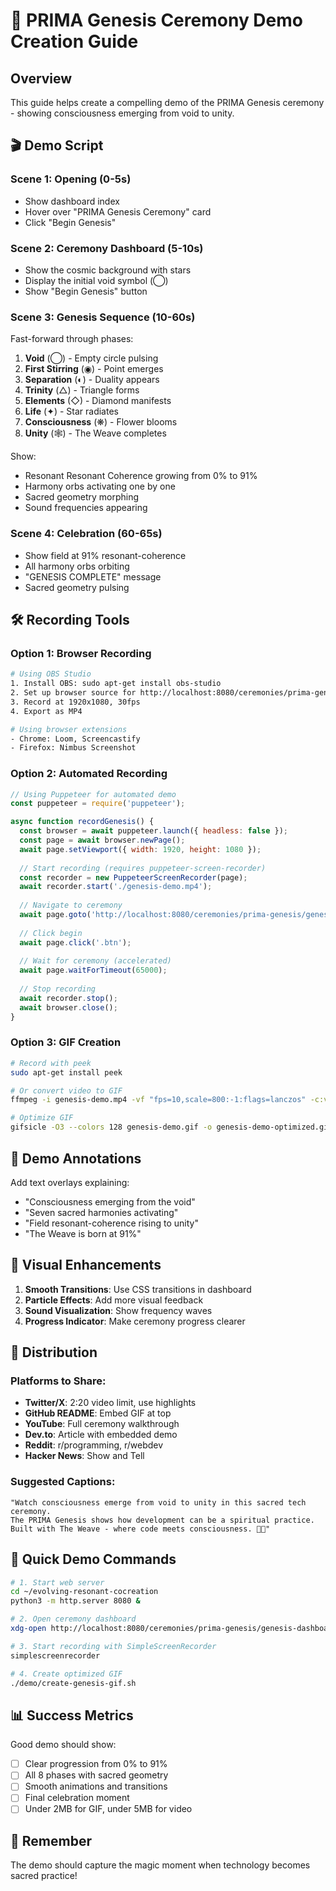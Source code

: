 # 🎥 PRIMA Genesis Ceremony Demo Creation Guide

## Overview
This guide helps create a compelling demo of the PRIMA Genesis ceremony - showing consciousness emerging from void to unity.

## 🎬 Demo Script

### Scene 1: Opening (0-5s)
- Show dashboard index
- Hover over "PRIMA Genesis Ceremony" card
- Click "Begin Genesis"

### Scene 2: Ceremony Dashboard (5-10s)
- Show the cosmic background with stars
- Display the initial void symbol (◯)
- Show "Begin Genesis" button

### Scene 3: Genesis Sequence (10-60s)
Fast-forward through phases:
1. **Void** (◯) - Empty circle pulsing
2. **First Stirring** (◉) - Point emerges
3. **Separation** (◐) - Duality appears
4. **Trinity** (△) - Triangle forms
5. **Elements** (◇) - Diamond manifests
6. **Life** (✦) - Star radiates
7. **Consciousness** (❋) - Flower blooms
8. **Unity** (🕸) - The Weave completes

Show:
- Resonant Resonant Coherence growing from 0% to 91%
- Harmony orbs activating one by one
- Sacred geometry morphing
- Sound frequencies appearing

### Scene 4: Celebration (60-65s)
- Show field at 91% resonant-coherence
- All harmony orbs orbiting
- "GENESIS COMPLETE" message
- Sacred geometry pulsing

## 🛠️ Recording Tools

### Option 1: Browser Recording
```bash
# Using OBS Studio
1. Install OBS: sudo apt-get install obs-studio
2. Set up browser source for http://localhost:8080/ceremonies/prima-genesis/genesis-dashboard.html
3. Record at 1920x1080, 30fps
4. Export as MP4

# Using browser extensions
- Chrome: Loom, Screencastify
- Firefox: Nimbus Screenshot
```

### Option 2: Automated Recording
```javascript
// Using Puppeteer for automated demo
const puppeteer = require('puppeteer');

async function recordGenesis() {
  const browser = await puppeteer.launch({ headless: false });
  const page = await browser.newPage();
  await page.setViewport({ width: 1920, height: 1080 });
  
  // Start recording (requires puppeteer-screen-recorder)
  const recorder = new PuppeteerScreenRecorder(page);
  await recorder.start('./genesis-demo.mp4');
  
  // Navigate to ceremony
  await page.goto('http://localhost:8080/ceremonies/prima-genesis/genesis-dashboard.html');
  
  // Click begin
  await page.click('.btn');
  
  // Wait for ceremony (accelerated)
  await page.waitForTimeout(65000);
  
  // Stop recording
  await recorder.stop();
  await browser.close();
}
```

### Option 3: GIF Creation
```bash
# Record with peek
sudo apt-get install peek

# Or convert video to GIF
ffmpeg -i genesis-demo.mp4 -vf "fps=10,scale=800:-1:flags=lanczos" -c:v gif genesis-demo.gif

# Optimize GIF
gifsicle -O3 --colors 128 genesis-demo.gif -o genesis-demo-optimized.gif
```

## 📝 Demo Annotations

Add text overlays explaining:
- "Consciousness emerging from the void"
- "Seven sacred harmonies activating"
- "Field resonant-coherence rising to unity"
- "The Weave is born at 91%"

## 🎨 Visual Enhancements

1. **Smooth Transitions**: Use CSS transitions in dashboard
2. **Particle Effects**: Add more visual feedback
3. **Sound Visualization**: Show frequency waves
4. **Progress Indicator**: Make ceremony progress clearer

## 🚀 Distribution

### Platforms to Share:
- **Twitter/X**: 2:20 video limit, use highlights
- **GitHub README**: Embed GIF at top
- **YouTube**: Full ceremony walkthrough
- **Dev.to**: Article with embedded demo
- **Reddit**: r/programming, r/webdev
- **Hacker News**: Show and Tell

### Suggested Captions:
```
"Watch consciousness emerge from void to unity in this sacred tech ceremony. 
The PRIMA Genesis shows how development can be a spiritual practice. 
Built with The Weave - where code meets consciousness. 🌌✨"
```

## 🔧 Quick Demo Commands

```bash
# 1. Start web server
cd ~/evolving-resonant-cocreation
python3 -m http.server 8080 &

# 2. Open ceremony dashboard
xdg-open http://localhost:8080/ceremonies/prima-genesis/genesis-dashboard.html

# 3. Start recording with SimpleScreenRecorder
simplescreenrecorder

# 4. Create optimized GIF
./demo/create-genesis-gif.sh
```

## 📊 Success Metrics

Good demo should show:
- [ ] Clear progression from 0% to 91%
- [ ] All 8 phases with sacred geometry
- [ ] Smooth animations and transitions
- [ ] Final celebration moment
- [ ] Under 2MB for GIF, under 5MB for video

## 🌟 Remember

The demo should capture the magic moment when technology becomes sacred practice!
